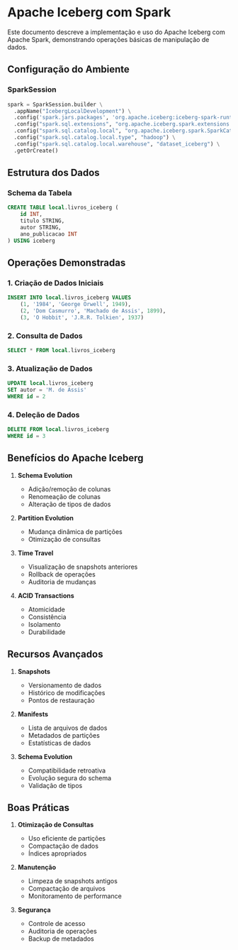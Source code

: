 # Apache Iceberg com Spark

Este documento descreve a implementação e uso do Apache Iceberg com Apache Spark, demonstrando operações básicas de manipulação de dados.

## Configuração do Ambiente

### SparkSession
```python
spark = SparkSession.builder \
  .appName("IcebergLocalDevelopment") \
  .config('spark.jars.packages', 'org.apache.iceberg:iceberg-spark-runtime-3.5_2.12:1.6.1') \
  .config("spark.sql.extensions", "org.apache.iceberg.spark.extensions.IcebergSparkSessionExtensions") \
  .config("spark.sql.catalog.local", "org.apache.iceberg.spark.SparkCatalog") \
  .config("spark.sql.catalog.local.type", "hadoop") \
  .config("spark.sql.catalog.local.warehouse", "dataset_iceberg") \
  .getOrCreate()
```

## Estrutura dos Dados

### Schema da Tabela
```sql
CREATE TABLE local.livros_iceberg (
    id INT,
    titulo STRING,
    autor STRING,
    ano_publicacao INT
) USING iceberg
```

## Operações Demonstradas

### 1. Criação de Dados Iniciais
```sql
INSERT INTO local.livros_iceberg VALUES
    (1, '1984', 'George Orwell', 1949),
    (2, 'Dom Casmurro', 'Machado de Assis', 1899),
    (3, 'O Hobbit', 'J.R.R. Tolkien', 1937)
```

### 2. Consulta de Dados
```sql
SELECT * FROM local.livros_iceberg
```

### 3. Atualização de Dados
```sql
UPDATE local.livros_iceberg
SET autor = 'M. de Assis'
WHERE id = 2
```

### 4. Deleção de Dados
```sql
DELETE FROM local.livros_iceberg
WHERE id = 3
```

## Benefícios do Apache Iceberg

1. **Schema Evolution**
   - Adição/remoção de colunas
   - Renomeação de colunas
   - Alteração de tipos de dados

2. **Partition Evolution**
   - Mudança dinâmica de partições
   - Otimização de consultas

3. **Time Travel**
   - Visualização de snapshots anteriores
   - Rollback de operações
   - Auditoria de mudanças

4. **ACID Transactions**
   - Atomicidade
   - Consistência
   - Isolamento
   - Durabilidade

## Recursos Avançados

1. **Snapshots**
   - Versionamento de dados
   - Histórico de modificações
   - Pontos de restauração

2. **Manifests**
   - Lista de arquivos de dados
   - Metadados de partições
   - Estatísticas de dados

3. **Schema Evolution**
   - Compatibilidade retroativa
   - Evolução segura do schema
   - Validação de tipos

## Boas Práticas

1. **Otimização de Consultas**
   - Uso eficiente de partições
   - Compactação de dados
   - Índices apropriados

2. **Manutenção**
   - Limpeza de snapshots antigos
   - Compactação de arquivos
   - Monitoramento de performance

3. **Segurança**
   - Controle de acesso
   - Auditoria de operações
   - Backup de metadados 